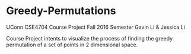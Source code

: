 # Greedy-Permutations
UConn CSE4704 Course Project
Fall 2016 Semester
Gavin Li & Jessica Li

Course Project intents to visualize the process of finding the greedy permutation of a set of points in 2 dimensional space.